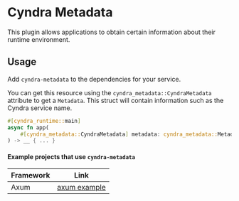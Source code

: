 # Cyndra Metadata

This plugin allows applications to obtain certain information about their runtime environment.

## Usage

Add `cyndra-metadata` to the dependencies for your service.

You can get this resource using the `cyndra_metadata::CyndraMetadata` attribute to get a `Metadata`. This struct will contain information such as the Cyndra service name.

```rust
#[cyndra_runtime::main]
async fn app(
    #[cyndra_metadata::CyndraMetadata] metadata: cyndra_metadata::Metadata,
) -> __ { ... }
```

#### Example projects that use `cyndra-metadata`

| Framework | Link                                                                                   |
| --------- | -------------------------------------------------------------------------------------- |
| Axum      | [axum example](https://github.com/cyndra-hq/cyndra-examples/tree/main/axum/metadata) |

